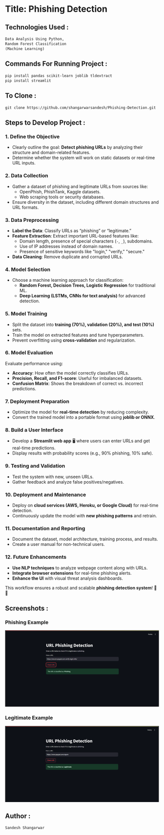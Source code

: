 # Title: Phishing Detection
## Technologies Used :
```
Data Analysis Using Python,
Random Forest Classification
(Machine Learning)
```

## Commands For Running Project :

```
pip install pandas scikit-learn joblib tldextract
pip install streamlit
```
## To Clone :
```
git clone https://github.com/shangarwarsandesh/Phishing-Detection.git
```


## Steps to Develop Project :

### **1. Define the Objective**  
- Clearly outline the goal: **Detect phishing URLs** by analyzing their structure and domain-related features.  
- Determine whether the system will work on static datasets or real-time URL inputs.  

### **2. Data Collection**  
- Gather a dataset of phishing and legitimate URLs from sources like:  
  - OpenPhish, PhishTank, Kaggle datasets.  
  - Web scraping tools or security databases.  
- Ensure diversity in the dataset, including different domain structures and URL formats.  

### **3. Data Preprocessing**  
- **Label the Data**: Classify URLs as “phishing” or “legitimate.”  
- **Feature Extraction**: Extract important URL-based features like:  
  - Domain length, presence of special characters (`-`, `_`), subdomains.  
  - Use of IP addresses instead of domain names.  
  - Presence of sensitive keywords like "login," "verify," "secure."  
- **Data Cleaning**: Remove duplicate and corrupted URLs.  

### **4. Model Selection**  
- Choose a machine learning approach for classification:  
  - **Random Forest, Decision Trees, Logistic Regression** for traditional ML.  
  - **Deep Learning (LSTMs, CNNs for text analysis)** for advanced detection.  

### **5. Model Training**  
- Split the dataset into **training (70%), validation (20%), and test (10%)** sets.  
- Train the model on extracted features and tune hyperparameters.  
- Prevent overfitting using **cross-validation** and regularization.  

### **6. Model Evaluation**  
Evaluate performance using:  
- **Accuracy**: How often the model correctly classifies URLs.  
- **Precision, Recall, and F1-score**: Useful for imbalanced datasets.  
- **Confusion Matrix**: Shows the breakdown of correct vs. incorrect predictions.  

### **7. Deployment Preparation**  
- Optimize the model for **real-time detection** by reducing complexity.  
- Convert the trained model into a portable format using **joblib or ONNX**.  

### **8. Build a User Interface**  
- Develop a **Streamlit web app** 🖥️ where users can enter URLs and get real-time predictions.  
- Display results with probability scores (e.g., 90% phishing, 10% safe).  

### **9. Testing and Validation**  
- Test the system with new, unseen URLs.  
- Gather feedback and analyze false positives/negatives.  

### **10. Deployment and Maintenance**  
- Deploy on **cloud services (AWS, Heroku, or Google Cloud)** for real-time detection.  
- Continuously update the model with **new phishing patterns** and retrain.  

### **11. Documentation and Reporting**  
- Document the dataset, model architecture, training process, and results.  
- Create a user manual for non-technical users.  

### **12. Future Enhancements**  
- **Use NLP techniques** to analyze webpage content along with URLs.  
- **Integrate browser extensions** for real-time phishing alerts.  
- **Enhance the UI** with visual threat analysis dashboards.  

This workflow ensures a robust and scalable **phishing detection system**! 🚀🔐 

## Screenshots :

### Phishing Example
![Phishing Example](phishing-example.png)

### Legitimate Example
![Legitimate Example](legitimate-example.png)

## Author :
```
Sandesh Shangarwar
```
